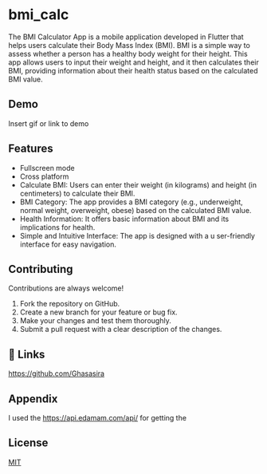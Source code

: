 
# bmi_calc

The BMI Calculator App is a mobile application developed in Flutter that helps users calculate their Body Mass Index (BMI). BMI is a simple way to assess whether a person has a healthy body weight for their height. This app allows users to input their weight and height, and it then calculates their BMI, providing information about their health status based on the calculated BMI value.

## Demo

Insert gif or link to demo


## Features

- Fullscreen mode
- Cross platform
- Calculate BMI: Users can enter their weight (in kilograms) and height (in centimeters) to calculate their BMI.
- BMI Category: The app provides a BMI category (e.g., underweight, normal weight, overweight, obese) based on the calculated BMI value.
- Health Information: It offers basic information about BMI and its implications for health.
- Simple and Intuitive Interface: The app is designed with a u     ser-friendly interface for easy navigation.


## Contributing

Contributions are always welcome!

1. Fork the repository on GitHub.
2. Create a new branch for your feature or bug fix.
3. Make your changes and test them thoroughly.
4. Submit a pull request with a clear description of the changes.
## 🔗 Links
https://github.com/Ghasasira
## Appendix

I used the https://api.edamam.com/api/ for getting the 


## License

[MIT](https://choosealicense.com/licenses/mit/)

